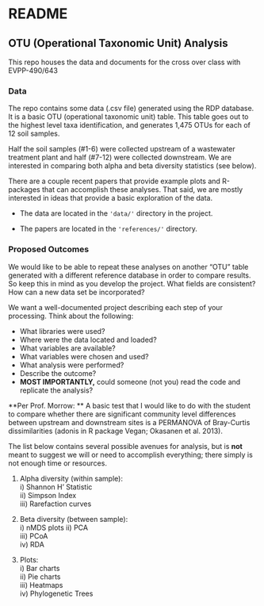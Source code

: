 # README

## OTU (Operational Taxonomic Unit) Analysis

This repo houses the data and documents for the cross over class with EVPP-490/643


### Data

The repo contains some data (.csv file) generated using the RDP database. It is a basic OTU (operational taxonomic unit) table. This table goes out to the highest level taxa identification, and generates 1,475 OTUs for each of 12 soil samples.

Half the soil samples (#1-6) were collected upstream of a wastewater treatment plant and half (#7-12) were collected downstream. We are interested in comparing both alpha and beta diversity statistics (see below).

There are a couple recent papers that provide example plots and R-packages that can accomplish these analyses.  That said, we are mostly interested in ideas that provide a basic exploration of the data.

* The data are located in the `'data/'` directory in the project.

* The papers are located in the `'references/'` directory.


### Proposed Outcomes

We would like to be able to repeat these analyses on another “OTU” table generated with a different reference database in order to compare results.  So keep this in mind as you develop the project.  What fields are consistent?  How can a new data set be incorporated?

We want a well-documented project describing each step of your processing.  Think about the following:

* What libraries were used?  
* Where were the data located and loaded?  
* What variables are available?  
* What variables were chosen and used?  
* What analysis were performed?  
* Describe the outcome?  
* **MOST IMPORTANTLY,** could someone (not you) read the code and replicate the analysis?

**Per Prof. Morrow: ** A basic test that I would like to do with the student to compare whether there are significant community level differences between upstream and downstream sites is a PERMANOVA of Bray-Curtis dissimilarities (adonis in R package Vegan; Okasanen et al. 2013).

The list below contains several possible avenues for analysis, but is **not** meant to suggest we will or need to accomplish everything; there simply is not enough time or resources.

1) Alpha diversity (within sample):  
    i) Shannon H’ Statistic  
    ii) Simpson Index  
    iii) Rarefaction curves

2) Beta diversity (between sample):  
    i) nMDS plots
    ii) PCA  
    iii) PCoA  
    iv) RDA  
  
3) Plots:  
    i) Bar charts  
    ii) Pie charts  
    iii) Heatmaps  
    iv) Phylogenetic Trees

